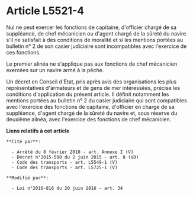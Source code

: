 # Article L5521-4

Nul ne peut exercer les fonctions de capitaine, d'officier chargé de sa suppléance, de chef mécanicien ou d'agent chargé de
la sûreté du navire s'il ne satisfait à des conditions de moralité et si les mentions portées au bulletin n° 2 de son casier
judiciaire sont incompatibles avec l'exercice de ces fonctions. 

Le premier alinéa ne s'applique pas aux fonctions de chef mécanicien exercées sur un navire armé à la pêche. 

Un décret en Conseil d'Etat, pris après avis des organisations les plus représentatives d'armateurs et de gens de mer
intéressées, précise les conditions d'application du présent article. Il définit notamment les mentions portées au bulletin
n° 2 du casier judiciaire qui sont compatibles avec l'exercice des fonctions de capitaine, d'officier en charge de sa
suppléance, d'agent chargé de la sûreté du navire et, sous réserve du deuxième alinéa, avec l'exercice des fonctions de chef
mécanicien.

**Liens relatifs à cet article**

	**Cité par**:

	  - Arrêté du 8 février 2010 - art. Annexe I (V)
	  - Décret n°2015-598 du 2 juin 2015 - art. 8 (VD)
	  - Code des transports - art. L5549-1 (V)
	  - Code des transports - art. L5725-1 (V)

	**Modifié par**:

	  - Loi n°2016-816 du 20 juin 2016 - art. 34
